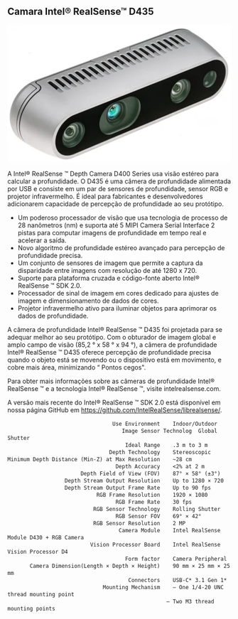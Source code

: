 ## Camara Intel® RealSense™ D435

![intelsense_D345](../imgs/intelsense_D345.jpg)

A Intel® RealSense ™ Depth Camera D400 Series usa visão estéreo para calcular a profundidade. O D435 é uma câmera de profundidade alimentada por USB e consiste em um par de sensores de profundidade, sensor RGB e projetor infravermelho. É ideal para fabricantes e desenvolvedores adicionarem capacidade de percepção de profundidade ao seu protótipo.

- Um poderoso processador de visão que usa tecnologia de processo de 28 nanômetros (nm) e suporta até 5 MIPI Camera Serial Interface 2 pistas para computar imagens de profundidade em tempo real e acelerar a saída.
- Novo algoritmo de profundidade estéreo avançado para percepção de profundidade precisa.
- Um conjunto de sensores de imagem que permite a captura da disparidade entre imagens com resolução de até 1280 x 720.
- Suporte para plataforma cruzada e código-fonte aberto Intel® RealSense ™ SDK 2.0.
- Processador de sinal de imagem em cores dedicado para ajustes de imagem e dimensionamento de dados de cores.
- Projetor infravermelho ativo para iluminar objetos para aprimorar os dados de profundidade.

A câmera de profundidade Intel® RealSense ™ D435 foi projetada para se adequar melhor ao seu protótipo. Com o obturador de imagem global e amplo campo de visão (85,2 ° x 58 ° x 94 °), a câmera de profundidade Intel® RealSense ™ D435 oferece percepção de profundidade precisa quando o objeto está se movendo ou o dispositivo está em movimento, e cobre mais área, minimizando “ Pontos cegos".

Para obter mais informações sobre as câmeras de profundidade Intel® RealSense ™ e a tecnologia Intel® RealSense ™, visite intelrealsense.com.

A versão mais recente do Intel® RealSense ™ SDK 2.0 está disponível em nossa página GitHub em https://github.com/IntelRealSense/librealsense/.


                                     Use Environment	Indoor/Outdoor
                                        Image Sensor Technolog	Global Shutter
                                         Ideal Range	.3 m to 3 m
                                    Depth Technology	Stereoscopic
    Minimum Depth Distance (Min-Z) at Max Resolution	~28 cm
                                      Depth Accuracy	<2% at 2 m
                           Depth Field of View (FOV)	87° × 58° (±3°)
                      Depth Stream Output Resolution	Up to 1280 × 720
                      Depth Stream Output Frame Rate	Up to 90 fps
                                RGB Frame Resolution	1920 × 1080
                                      RGB Frame Rate	30 fps
                               RGB Sensor Technology	Rolling Shutter
                                      RGB Sensor FOV	69° × 42°
                               RGB Sensor Resolution	2 MP
                                       Camera Module	Intel RealSense Module D430 + RGB Camera
                              Vision Processor Board	Intel RealSense Vision Processor D4
                                         Form factor	Camera Peripheral
           Camera Dimension(Length × Depth × Height)	90 mm × 25 mm × 25 mm
                                          Connectors	USB-C* 3.1 Gen 1*
                                  Mounting Mechanism	– One 1/4‑20 UNC thread mounting point
                                                      – Two M3 thread mounting points
